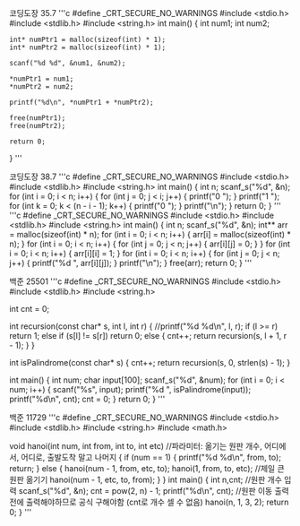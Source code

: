 코딩도장 35.7
'''c
#define _CRT_SECURE_NO_WARNINGS
#include <stdio.h>
#include <stdlib.h>
#include <string.h>
int main()
{
    int num1;
    int num2;

    int* numPtr1 = malloc(sizeof(int) * 1);
    int* numPtr2 = malloc(sizeof(int) * 1);  

    scanf("%d %d", &num1, &num2);

    *numPtr1 = num1;
    *numPtr2 = num2;

    printf("%d\n", *numPtr1 + *numPtr2);

    free(numPtr1);
    free(numPtr2);

    return 0;
}
'''

코딩도장 38.7
'''c
#define _CRT_SECURE_NO_WARNINGS
#include <stdio.h>
#include <stdlib.h>
#include <string.h>
int main()
{
	int n;
	scanf_s("%d", &n);
	for (int i = 0; i < n; i++) {
		for (int j = 0; j < i; j++) {
			printf("0 ");
		}
		printf("1 ");
		for (int k = 0; k < (n - i - 1); k++) {
			printf("0 ");
		}
		printf("\n");
	}
	return 0;
}
'''
'''c
#define _CRT_SECURE_NO_WARNINGS
#include <stdio.h>
#include <stdlib.h>
#include <string.h>
int main()
{
	int n;
	scanf_s("%d", &n);
	int** arr = malloc(sizeof(int) * n);
	for (int i = 0; i < n; i++) {
		arr[i] = malloc(sizeof(int) * n);
	}
	for (int i = 0; i < n; i++) {
		for (int j = 0; j < n; j++) {
			arr[i][j] = 0;
		}
	}
	for (int i = 0; i < n; i++) {
		arr[i][i] = 1;
	}
	for (int i = 0; i < n; i++) {
		for (int j = 0; j < n; j++) {
			printf("%d ", arr[i][j]);
		}
		printf("\n");
	}
	free(arr);
	return 0;
}
'''

백준 25501
'''c
#define _CRT_SECURE_NO_WARNINGS
#include <stdio.h>
#include <stdlib.h>
#include <string.h>

int cnt = 0;

int recursion(const char* s, int l, int r) {
    //printf("%d %d\n", l, r);
    if (l >= r) return 1;
    else if (s[l] != s[r]) return 0;
    else {
        cnt++;
        return recursion(s, l + 1, r - 1);
    }
}

int isPalindrome(const char* s) {
    cnt++;
    return recursion(s, 0, strlen(s) - 1);
}

int main() {
    int num;
    char input[100];
    scanf_s("%d", &num);
    for (int i = 0; i < num; i++) {
        scanf("%s", input);
        printf("%d ", isPalindrome(input));
        printf("%d\n", cnt);
        cnt = 0;
    }
    return 0;
}
'''

백준 11729
'''c
#define _CRT_SECURE_NO_WARNINGS
#include <stdio.h>
#include <stdlib.h>
#include <string.h>
#include <math.h>

void hanoi(int num, int from, int to, int etc) //파라미터: 옮기는 원판 개수, 어디에서, 어디로, 출발도착 말고 나머지
{
	if (num == 1) {
		printf("%d %d\n", from, to);
		return;
	}
	else {
		hanoi(num - 1, from, etc, to);
		hanoi(1, from, to, etc); //제일 큰 원판 옮기기
		hanoi(num - 1, etc, to, from);
	}
}
int main()
{
	int n,cnt;
	//원판 개수 입력
	scanf_s("%d", &n);
	cnt = pow(2, n) - 1;
	printf("%d\n", cnt); //원판 이동 출력 전에 출력해야하므로 공식 구해야함 (cnt로 개수 셀 수 없음)
	hanoi(n, 1, 3, 2);
	return 0;
}
'''
